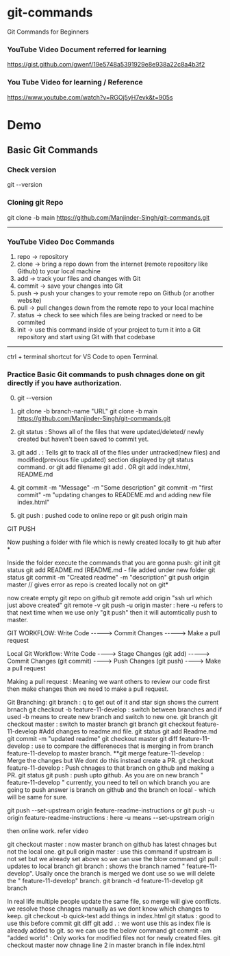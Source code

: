 # git-commands
Git Commands for Beginners

### YouTube Video Document referred for learning
https://gist.github.com/gwenf/19e5748a5391929e8e938a22c8a4b3f2

### You Tube Video for learning / Reference
https://www.youtube.com/watch?v=RGOj5yH7evk&t=905s


# Demo
## Basic Git Commands

### Check version
git --version

### Cloning git Repo
git clone -b main https://github.com/Manjinder-Singh/git-commands.git


----------------------------------------------------------------------
### YouTube Video Doc Commands
1. repo -> repository
2. clone -> bring a repo down from the internet (remote repository like Github) to your local machine
3. add -> track your files and changes with Git
4. commit -> save your changes into Git
5. push -> push your changes to your remote repo on Github (or another website)
6. pull -> pull changes down from the remote repo to your local machine
7. status -> check to see which files are being tracked or need to be commited
8. init -> use this command inside of your project to turn it into a Git repository and start using Git with that codebase
----------------------------------------------------------------------

ctrl + terminal shortcut for VS Code to open Terminal.

### Practice Basic Git commands to push chnages done on git directly if you have authorization.
0. git --version
1. git clone -b branch-name "URL"
git clone -b main https://github.com/Manjinder-Singh/git-commands.git

2. git status : Shows all of the files that were updated/deleted/ newly created but haven't been saved to commit yet.

3. git add . : Tells git to track all of the files under untracked(new files) and modified(previous file updated) section displayed by git status command.
or git add filename
git add . OR
git add index.html, README.md

4. git commit -m "Message" -m "Some description"
git commit -m "first commit" -m "updating changes to READEME.md and adding new file index.html"

5. git push : pushed code to online repo
or git push origin main

GIT PUSH

Now pushing a folder with file which is newly created locally to git hub after *

Inside the folder execute the commands that you are gonna push:
git init
git status
git add README.md (README.md - file added under new folder
git status
git commit -m "Created readme" -m "description"
git push origin master // gives error as repo is created locally not on git*

now create empty git repo on github
git remote add origin "ssh url which just above created"
git remote -v
git push -u origin master : here -u refers to that next time when we use only "git push" then it will automtically push  to master.

GIT WORKFLOW:
Write Code -----> Commit Changes -----> Make a pull request

Local Git Workflow:
Write Code ----> Stage Changes (git add) -----> Commit Changes (git commit) ----> Push Changes (git push) ----> Make  a pull request 

Making a pull request : Meaning we want others to review our code first then make changes then we need to make a pull request.

Git Branching:
git branch : q to get out of it and star sign shows the current brnach
git checkout -b feature-11-develop : switch between branches and if used -b means to create new branch and switch to new one.
git branch
git checkout master : switch to master branch
git branch
git checkout feature-11-develop
#Add changes to readme.md file.
git status
git add Readme.md
git commit -m "updated readme"
git checkout master
git diff feature-11-develop : use to compare the differeneces that is merging in from branch feature-11-develop to master branch.
**git merge feature-11-develop : Merge the changes but We dont do this instead create a PR.
git checkout feature-11-develop  : Push chnages to that branch on github and making a PR.
git status
git push : push upto github.  As you are on new branch " feature-11-develop " currently, you need to tell on which branch you are going to push 
answer is branch on github and the branch on local - which will be same for sure.

git push --set-upstream origin feature-readme-instructions
or
git push -u origin feature-readme-instructions : here -u means  --set-upstream origin

then online work. refer video

git checkout master : now master branch on github has latest chnages but not the local one.
git  pull origin master : use this command if upstream is not set but we already set above so we can use the blow command
git pull : updates to local branch
git branch : shows the branch named " feature-11-develop". Usally once the branch is merged we dont use so we will delete the " feature-11-develop" branch.
git branch -d  feature-11-develop
git branch

In real life multiple people update the same file, so merge will give conflicts. we resolve those chnages manually as we dont know which changes to keep.
git checkout -b quick-test
add things in index.html
git status : good to use this before commit
git diff
git add . : we wont use this as index file is already added to git. so we can use the below command
git commit -am "added world"   : Only works for modified files not for newly created files.
git checkout master 
now chnage line 2 in master branch in file index.html










